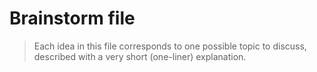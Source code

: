 # Brainstorm file

> Each idea in this file corresponds to one possible topic to discuss, described with a very short (one-liner) explanation.